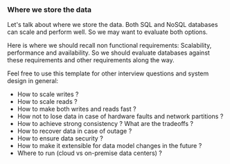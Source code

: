 ### Where we store the data

Let's talk about where we store the data. Both SQL and NoSQL databases can scale and perform well. So we may want to evaluate both options. 

Here is where we should recall non functional requirements: Scalability, performance and availability. So we should evaluate databases against these requirements and other requirements along the way.

Feel free to use this template for other interview questions and system design in general: 

- How to scale writes ?
- How to scale reads ?
- How to make both writes and reads fast ?
- How not to lose data in case of hardware faults and network partitions ?
- How to achieve strong consistency ? What are the tradeoffs ?
- How to recover data in case of outage ?
- How to ensure data security ?
- How to make it extensible for data model changes in the future ?
- Where to run (cloud vs on-premise data centers) ?